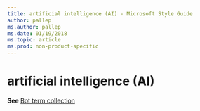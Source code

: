 ```yaml
---
title: artificial intelligence (AI) - Microsoft Style Guide
author: pallep
ms.author: pallep
ms.date: 01/19/2018
ms.topic: article
ms.prod: non-product-specific
---
```


# artificial intelligence (AI)

**See** [Bot term collection](~/a-z-word-list-term-collections/term-collections/bot-terms.md)
